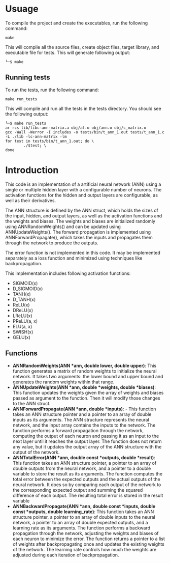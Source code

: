 # **Usuage**
To compile the project and create the executables, run the following command:
```
make
```
This will compile all the source files, create object files, target library, and executable file for tests. This will generate following output:
```
└─$ make 
```

## **Running tests**
To run the tests, run the following command:
```
make run_tests
```
This will compile and run all the tests in the tests directory. You should see the following output:
```
└─$ make run_tests
ar rcs lib/libc-ann-matrix.a obj/af.o obj/ann.o obj/c_matrix.o
gcc -Wall -Werror -I includes -o tests/bin/t_ann_1.out tests/t_ann_1.c -L ./lib -lc-ann-matrix -lm
for test in tests/bin/t_ann_1.out; do \
        ./$test; \
done
```

# **Introduction**

This code is an implementation of a artificial neural network (ANN) using a single or multiple hidden layer with a configurable number of neurons. The activation functions for the hidden and output layers are configurable, as well as their derivatives.

The ANN structure is defined by the ANN struct, which holds the sizes of the input, hidden, and output layers, as well as the activation functions and the weights and biases. The weights and biases are initialized randomly using ANNRandomWeights() and can be updated using ANNUpdateWeights(). The forward propagation is implemented using ANNForwardPropagate(), which takes the inputs and propagates them through the network to produce the outputs.

The error function is not implemented in this code. It may be implemented separately as a loss function and minimized using techniques like backpropagation.

This implementation includes following activation functions:

- SIGMOID(x)
- D_SIGMOID(x)
- TANH(x) 
- D_TANH(x)
- ReLU(x) 
- DReLU(x)
- LReLU(x)
- PReLU(a, x)
- ELU(a, x)
- SWISH(x)
- GELU(x)

## **Functions**

- **ANNRandomWeights(ANN \*ann, double lower, double upper)**: This function generates a matrix of random weights to initialize the neural network. It takes two arguments: the lower bound and upper bound and generates the random weights within that range.
- **ANNUpdateWeights(ANN \*ann, double \*weights, double \*biases)**: This function updates the weights given the array of weights and biases passed as argument to the function. Then it will modify those changes to the ANN struct. 
- **ANNForwardPropagate(ANN \*ann, double \*inputs)**: - This function takes an ANN structure pointer and a pointer to an array of double inputs as its arguments. The ANN structure represents the neural network, and the input array contains the inputs to the network. The function performs a forward propagation through the network, computing the output of each neuron and passing it as an input to the next layer until it reaches the output layer. The function does not return any value, but it updates the output array of the ANN structure with the output of the network.
- **ANNTotalError(ANN \*ann, double const \*outputs, double \*result)**: This function takes an ANN structure pointer, a pointer to an array of double outputs from the neural network, and a pointer to a double variable to store the result as its arguments. The function computes the total error between the expected outputs and the actual outputs of the neural network. It does so by comparing each output of the network to the corresponding expected output and summing the squared difference of each output. The resulting total error is stored in the result variable
- **ANNBackwardPropagate(ANN \*ann, double const \*inputs, double const \*outputs, double learning_rate)**: This function takes an ANN structure pointer, a pointer to an array of double inputs to the neural network, a pointer to an array of double expected outputs, and a learning rate as its arguments. The function performs a backward propagation through the network, adjusting the weights and biases of each neuron to minimize the error. The function returns a pointer to a list of weights after backpropagating once and updates the existing weights of the network. The learning rate controls how much the weights are adjusted during each iteration of backpropagation.

